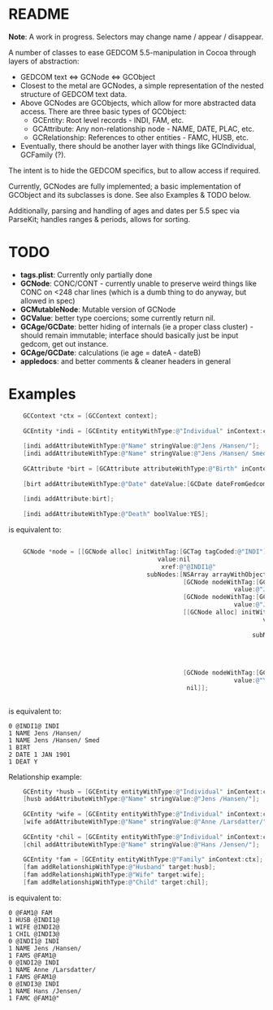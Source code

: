 # README #

**Note**: A work in progress. Selectors may change name / appear / disappear.

A number of classes to ease GEDCOM 5.5-manipulation in Cocoa through layers of abstraction:

* GEDCOM text <=> GCNode <=> GCObject
* Closest to the metal are GCNodes, a simple representation of the nested structure of GEDCOM text data.
* Above GCNodes are GCObjects, which allow for more abstracted data access. There are three basic types of GCObject:
  * GCEntity: Root level records - INDI, FAM, etc.
  * GCAttribute: Any non-relationship node - NAME, DATE, PLAC, etc.
  * GCRelationship: References to other entities - FAMC, HUSB, etc.
* Eventually, there should be another layer with things like GCIndividual, GCFamily (?).

The intent is to hide the GEDCOM specifics, but to allow access if required.

Currently, GCNodes are fully implemented; a basic implementation of GCObject and its subclasses is done. See also Examples & TODO below.

Additionally, parsing and handling of ages and dates per 5.5 spec via ParseKit; handles ranges & periods, allows for sorting.


# TODO #

* **tags.plist**: Currently only partially done
* **GCNode**: CONC/CONT - currently unable to preserve weird things like CONC on <248 char lines (which is a dumb thing to do anyway, but allowed in spec)
* **GCMutableNode**: Mutable version of GCNode
* **GCValue**: better type coercions; some currently return nil.
* **GCAge/GCDate**: better hiding of internals (ie a proper class cluster) - should remain immutable; interface should basically just be input gedcom, get out instance.
* **GCAge/GCDate**: calculations (ie age = dateA - dateB)
* **appledocs**: and better comments & cleaner headers in general


# Examples #

``` objective-c
	GCContext *ctx = [GCContext context];
	
    GCEntity *indi = [GCEntity entityWithType:@"Individual" inContext:ctx];
	
	[indi addAttributeWithType:@"Name" stringValue:@"Jens /Hansen/"];
	[indi addAttributeWithType:@"Name" stringValue:@"Jens /Hansen/ Smed"];
    
	GCAttribute *birt = [GCAttribute attributeWithType:@"Birth" inContext:ctx];
    
	[birt addAttributeWithType:@"Date" dateValue:[GCDate dateFromGedcom:@"1 JAN 1901"]];
    
    [indi addAttribute:birt];
    
    [indi addAttributeWithType:@"Death" boolValue:YES];
```

is equivalent to:

``` objective-c

    GCNode *node = [[GCNode alloc] initWithTag:[GCTag tagCoded:@"INDI"] 
                                         value:nil
                                          xref:@"@INDI1@"
                                      subNodes:[NSArray arrayWithObjects:
                                                [GCNode nodeWithTag:[GCTag tagCoded:@"NAME"] 
                                                              value:@"Jens /Hansen/ Smed"],
                                                [GCNode nodeWithTag:[GCTag tagCoded:@"NAME"] 
                                                              value:@"Jens /Hansen/"],
                                                [[GCNode alloc] initWithTag:[GCTag tagCoded:@"BIRT"] 
                                                                      value:nil
                                                                       xref:nil
                                                                   subNodes:[NSArray arrayWithObjects:
                                                                             [GCNode nodeWithTag:[GCTag tagCoded:@"DATE"]
                                                                                                           value:@"1 JAN 1901"],
                                                                              nil]
                                                                             ],
                                                [GCNode nodeWithTag:[GCTag tagCoded:@"DEAT"] 
                                                              value:@"Y"],
                                                 nil]];
    

```

is equivalent to:

```
0 @INDI1@ INDI
1 NAME Jens /Hansen/
1 NAME Jens /Hansen/ Smed
1 BIRT
2 DATE 1 JAN 1901
1 DEAT Y
```

Relationship example:

```objective-c
	GCEntity *husb = [GCEntity entityWithType:@"Individual" inContext:ctx];
	[husb addAttributeWithType:@"Name" stringValue:@"Jens /Hansen/"];
	
	GCEntity *wife = [GCEntity entityWithType:@"Individual" inContext:ctx];
	[wife addAttributeWithType:@"Name" stringValue:@"Anne /Larsdatter/"];
	
	GCEntity *chil = [GCEntity entityWithType:@"Individual" inContext:ctx];
	[chil addAttributeWithType:@"Name" stringValue:@"Hans /Jensen/"];
	
    GCEntity *fam = [GCEntity entityWithType:@"Family" inContext:ctx];
	[fam addRelationshipWithType:@"Husband" target:husb];
	[fam addRelationshipWithType:@"Wife" target:wife];
	[fam addRelationshipWithType:@"Child" target:chil];
```

is equivalent to:

```
0 @FAM1@ FAM
1 HUSB @INDI1@
1 WIFE @INDI2@
1 CHIL @INDI3@
0 @INDI1@ INDI
1 NAME Jens /Hansen/
1 FAMS @FAM1@
0 @INDI2@ INDI
1 NAME Anne /Larsdatter/
1 FAMS @FAM1@
0 @INDI3@ INDI
1 NAME Hans /Jensen/
1 FAMC @FAM1@"
```
